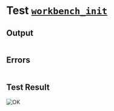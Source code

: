 # Test [`workbench_init`](../doc/tests/statement_usage.md#L470)

## Output

```,plain
```

## Errors

```,plain
```

## Test Result

![OK](../doc/tests/.test/workbench_init.png)
